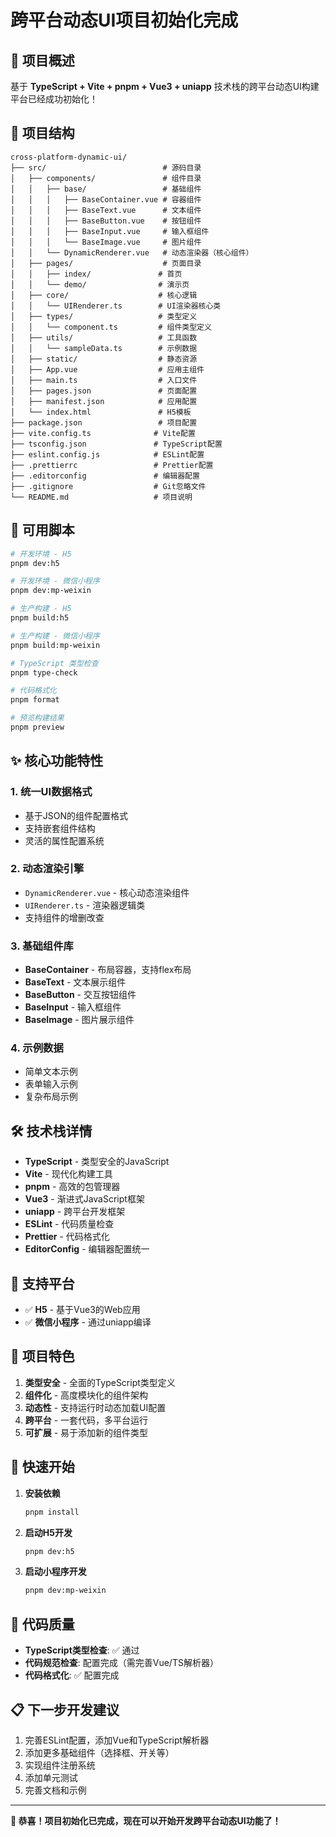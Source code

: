 # 跨平台动态UI项目初始化完成

## 🎉 项目概述

基于 **TypeScript + Vite + pnpm + Vue3 + uniapp** 技术栈的跨平台动态UI构建平台已经成功初始化！

## 📁 项目结构

```
cross-platform-dynamic-ui/
├── src/                          # 源码目录
│   ├── components/               # 组件目录
│   │   ├── base/                 # 基础组件
│   │   │   ├── BaseContainer.vue # 容器组件
│   │   │   ├── BaseText.vue      # 文本组件
│   │   │   ├── BaseButton.vue    # 按钮组件
│   │   │   ├── BaseInput.vue     # 输入框组件
│   │   │   └── BaseImage.vue     # 图片组件
│   │   └── DynamicRenderer.vue   # 动态渲染器（核心组件）
│   ├── pages/                    # 页面目录
│   │   ├── index/               # 首页
│   │   └── demo/                # 演示页
│   ├── core/                    # 核心逻辑
│   │   └── UIRenderer.ts        # UI渲染器核心类
│   ├── types/                   # 类型定义
│   │   └── component.ts         # 组件类型定义
│   ├── utils/                   # 工具函数
│   │   └── sampleData.ts        # 示例数据
│   ├── static/                  # 静态资源
│   ├── App.vue                  # 应用主组件
│   ├── main.ts                  # 入口文件
│   ├── pages.json               # 页面配置
│   ├── manifest.json            # 应用配置
│   └── index.html               # H5模板
├── package.json                 # 项目配置
├── vite.config.ts              # Vite配置
├── tsconfig.json               # TypeScript配置
├── eslint.config.js            # ESLint配置
├── .prettierrc                 # Prettier配置
├── .editorconfig               # 编辑器配置
├── .gitignore                  # Git忽略文件
└── README.md                   # 项目说明
```

## 🚀 可用脚本

```bash
# 开发环境 - H5
pnpm dev:h5

# 开发环境 - 微信小程序
pnpm dev:mp-weixin

# 生产构建 - H5
pnpm build:h5

# 生产构建 - 微信小程序
pnpm build:mp-weixin

# TypeScript 类型检查
pnpm type-check

# 代码格式化
pnpm format

# 预览构建结果
pnpm preview
```

## ✨ 核心功能特性

### 1. 统一UI数据格式
- 基于JSON的组件配置格式
- 支持嵌套组件结构
- 灵活的属性配置系统

### 2. 动态渲染引擎
- `DynamicRenderer.vue` - 核心动态渲染组件
- `UIRenderer.ts` - 渲染器逻辑类
- 支持组件的增删改查

### 3. 基础组件库
- **BaseContainer** - 布局容器，支持flex布局
- **BaseText** - 文本展示组件
- **BaseButton** - 交互按钮组件
- **BaseInput** - 输入框组件
- **BaseImage** - 图片展示组件

### 4. 示例数据
- 简单文本示例
- 表单输入示例
- 复杂布局示例

## 🛠️ 技术栈详情

- **TypeScript** - 类型安全的JavaScript
- **Vite** - 现代化构建工具
- **pnpm** - 高效的包管理器
- **Vue3** - 渐进式JavaScript框架
- **uniapp** - 跨平台开发框架
- **ESLint** - 代码质量检查
- **Prettier** - 代码格式化
- **EditorConfig** - 编辑器配置统一

## 📱 支持平台

- ✅ **H5** - 基于Vue3的Web应用
- ✅ **微信小程序** - 通过uniapp编译

## 🎯 项目特色

1. **类型安全** - 全面的TypeScript类型定义
2. **组件化** - 高度模块化的组件架构
3. **动态性** - 支持运行时动态加载UI配置
4. **跨平台** - 一套代码，多平台运行
5. **可扩展** - 易于添加新的组件类型

## 📖 快速开始

1. **安装依赖**
   ```bash
   pnpm install
   ```

2. **启动H5开发**
   ```bash
   pnpm dev:h5
   ```

3. **启动小程序开发**
   ```bash
   pnpm dev:mp-weixin
   ```

## 🔧 代码质量

- **TypeScript类型检查**: ✅ 通过
- **代码规范检查**: 配置完成（需完善Vue/TS解析器）
- **代码格式化**: ✅ 配置完成

## 📋 下一步开发建议

1. 完善ESLint配置，添加Vue和TypeScript解析器
2. 添加更多基础组件（选择框、开关等）
3. 实现组件注册系统
4. 添加单元测试
5. 完善文档和示例

---

**🎊 恭喜！项目初始化已完成，现在可以开始开发跨平台动态UI功能了！**
